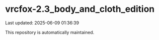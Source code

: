 # vrcfox-2.3_body_and_cloth_edition

Last updated: 2025-06-09 01:36:39

This repository is automatically maintained.
